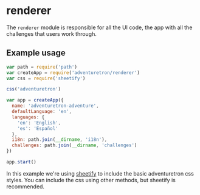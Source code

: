 # renderer

The `renderer` module is responsible for all the UI code, the app with all the challenges that users work through.

## Example usage

```js
var path = require('path')
var createApp = require('adventuretron/renderer')
var css = require('sheetify')

css('adventuretron')

var app = createApp({
  name: 'adventuretron-adventure',
  defaultLanguage: 'en',
  languages: {
    'en': 'English',
    'es': 'Español'
  },
  i18n: path.join(__dirname, 'i18n'),
  challenges: path.join(__dirname, 'challenges')
})

app.start()
```

In this example we're using [sheetify](https://npmjs.com/sheetify) to include the basic adventuretron css styles. You can include the css using other methods, but sheetify is recommended.

